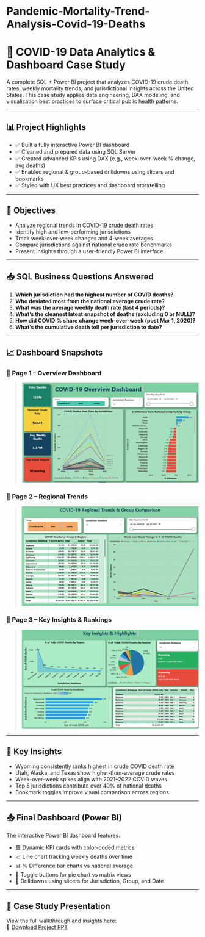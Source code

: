 # Pandemic-Mortality-Trend-Analysis-Covid-19-Deaths

# 🦠 COVID-19 Data Analytics & Dashboard Case Study

A complete SQL + Power BI project that analyzes COVID-19 crude death rates, weekly mortality trends, and jurisdictional insights across the United States. This case study applies data engineering, DAX modeling, and visualization best practices to surface critical public health patterns.

---

## 📊 Project Highlights

- ✅ Built a fully interactive Power BI dashboard
- ✅ Cleaned and prepared data using SQL Server
- ✅ Created advanced KPIs using DAX (e.g., week-over-week % change, avg deaths)
- ✅ Enabled regional & group-based drilldowns using slicers and bookmarks
- ✅ Styled with UX best practices and dashboard storytelling

---

## 📌 Objectives

- Analyze regional trends in COVID-19 crude death rates
- Identify high and low-performing jurisdictions
- Track week-over-week changes and 4-week averages
- Compare jurisdictions against national crude rate benchmarks
- Present insights through a user-friendly Power BI interface

---

## 📥 SQL Business Questions Answered

1. **Which jurisdiction had the highest number of COVID deaths?**
2. **Who deviated most from the national average crude rate?**
3. **What was the average weekly death rate (last 4 periods)?**
4. **What’s the cleanest latest snapshot of deaths (excluding 0 or NULL)?**
5. **How did COVID % share change week-over-week (post Mar 1, 2020)?**
6. **What’s the cumulative death toll per jurisdiction to date?**

---

## 📈 Dashboard Snapshots

### 🔹 Page 1 – Overview Dashboard
> ![Overview](C1_Overview.png)

### 🔹 Page 2 – Regional Trends
> ![Regional Trends](C2_Regional_Trends.png)

### 🔹 Page 3 – Key Insights & Rankings
>![Key Insights](C3_Key_Insights.png)

---

## 🧠 Key Insights

- Wyoming consistently ranks highest in crude COVID death rate  
- Utah, Alaska, and Texas show higher-than-average crude rates  
- Week-over-week spikes align with 2021–2022 COVID waves  
- Top 5 jurisdictions contribute over 40% of national deaths  
- Bookmark toggles improve visual comparison across regions  

---

## 📤 Final Dashboard (Power BI)

The interactive Power BI dashboard features:

- 🟩 Dynamic KPI cards with color-coded metrics  
- 📈 Line chart tracking weekly deaths over time  
- 📊 % Difference bar charts vs national average  
- 🔁 Toggle buttons for pie chart vs matrix views  
- 🔎 Drilldowns using slicers for Jurisdiction, Group, and Date  

---

## 📎 Case Study Presentation

View the full walkthrough and insights here:  
🔗 [Download Project PPT](https://github.com/Amiya-git04/Pandemic-Mortality-Trend-Analysis-Covid-19-Deaths/blob/main/Covid_deaths_ppt.pptx)



